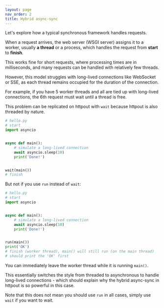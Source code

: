 ```yaml
---
layout: page
nav_order: 2
title: Hybrid async-sync
---
```


Let's explore how a typical synchronous framework handles requests.

When a request arrives, the web server (WSGI server) assigns it to a worker, usually **a thread** or a process,
which handles the request from **start** to **finish**.

This works fine for short requests, where processing times are in milliseconds,
and many requests can be handled with relatively few threads.

However, this model struggles with long-lived connections like WebSocket or SSE,
as each thread remains occupied for the duration of the connection.

For example, if you have 5 worker threads and all are tied up with long-lived connections,
the 6th request must wait until a thread is free.

This problem can be replicated on httpout with `wait` because httpout is also threaded by nature.

```python
# hello.py
# start
import asyncio


async def main():
    # simulate a long-lived connection
    await asyncio.sleep(10)
    print('Done!')


wait(main())
# finish
```

But not if you use `run` instead of `wait`:

```python
# hello.py
# start
import asyncio


async def main():
    # simulate a long-lived connection
    await asyncio.sleep(10)
    print('Done!')


run(main())
print('OK')
# finish (worker thread), main() will still run (on the main thread)
# should print the 'OK' first
```

You can immediately leave the worker thread while it is running `main()`.

This essentially switches the style from threaded to asynchronous to handle long-lived connections -
which should explain why the hybrid async-sync in httpout is so powerful in this case.

Note that this does not mean you should use `run` in all cases, simply use `wait` if you want to wait.
